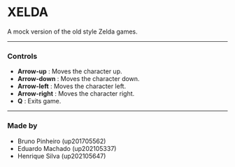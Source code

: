 # XELDA

A mock version of the old style Zelda games.

---

### Controls 

- **Arrow-up** : Moves the character up.
- **Arrow-down** : Moves the character down.
- **Arrow-left** : Moves the character left.
- **Arrow-right** : Moves the character right.
- **Q** : Exits game.

---

### Made by

- Bruno Pinheiro (up201705562)
- Eduardo Machado (up202105337)
- Henrique Silva (up202105647)